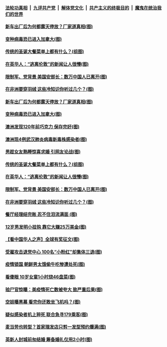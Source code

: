 ####  [法轮功真相](../../../../basic/blob/master/README.md?t=12250102) &nbsp;|&nbsp; [九评共产党](../../../../9ping.md/blob/master/README.md?t=12250102) &nbsp;|&nbsp; [解体党文化](../../../../jtdwh.md/blob/master/README.md?t=12250102)  &nbsp;|&nbsp; [共产主义的终极目的](../../../../gczydzjmd.md/blob/master/README.md?t=12250102) &nbsp;|&nbsp; [魔鬼在统治我们的世界](../../../../mgztzwmdsj.md/blob/master/README.md?t=12250102) 

#### [新车出厂后为何都露天停放？厂家道真相(图)](../pages/p3/956923.md?t=12250102) 

#### [变种病毒恐已进入加拿大(图)](../pages/p3/956859.md?t=12250102) 

#### [传统的圣诞大餐菜单上都有什么？(组图)](../pages/p3/956793.md?t=12250102) 

#### [在英华人：“逃离伦敦”的新闻让人很懵(图)](../pages/p3/956789.md?t=12250102) 

#### [限制军、党背景 美国安部长：数万中国人已离开(图)](../pages/p3/956727.md?t=12250102) 

#### [在非洲要穿羽绒 这些冷知识你听过几个？(图)](../pages/p3/956714.md?t=12250102) 

#### [新车出厂后为何都露天停放？厂家道真相(图)](../pages/p3/956923.md?t=12250102) 

#### [变种病毒恐已进入加拿大(图)](../pages/p3/956859.md?t=12250102) 

#### [澳洲发现120年前巧克力 保存完好(图)](../pages/p3/956847.md?t=12250102) 

#### [澳洲现4例武汉肺炎病毒新毒株感染者(图)](../pages/p3/956828.md?t=12250102) 

#### [男趁女友熟睡惊喜求婚 引网友论战(图)](../pages/p3/956815.md?t=12250102) 

#### [传统的圣诞大餐菜单上都有什么？(组图)](../pages/p3/956793.md?t=12250102) 

#### [在英华人：“逃离伦敦”的新闻让人很懵(图)](../pages/p3/956789.md?t=12250102) 

#### [限制军、党背景 美国安部长：数万中国人已离开(图)](../pages/p3/956727.md?t=12250102) 

#### [在非洲要穿羽绒 这些冷知识你听过几个？(图)](../pages/p3/956714.md?t=12250102) 

#### [餐厅经理结完账 忍不住泪流满面 (图)](../pages/p3/956712.md?t=12250102) 

#### [12岁男发明小挂钩 靠它大赚25万美金(图)](../pages/p3/956703.md?t=12250102) 

#### [【看中国华人之声】全球有奖征文(图)](../pages/p3/953963.md?t=12250102) 

#### [受雇攻击退党中心 100名“小粉红”却集体三退(图)](../pages/p3/956617.md?t=12250102) 

#### [疫情锁国 朝鲜男太饿偷牛吃惨遭处死(图)](../pages/p3/956627.md?t=12250102) 

#### [看傻眼 10岁女童1小时烧46盘菜(图)](../pages/p3/956623.md?t=12250102) 

#### [验尸官惊曝：美疫情死亡数被夸大 致严重后果(图)](../pages/p3/956613.md?t=12250102) 

#### [空姐曝黑幕 看完你还敢坐飞机吗？(图)](../pages/p3/956586.md?t=12250102) 

#### [疑似感染者机上猝死 联合急寻179乘客(图)](../pages/p3/956577.md?t=12250102) 

#### [麦当劳也转型？首家理发店只剪一发型预约爆满(图)](../pages/p3/956540.md?t=12250102) 

#### [英新人封城前匆结婚 筹备婚礼仅用2小时(图)](../pages/p3/956538.md?t=12250102) 

